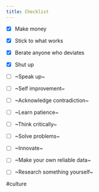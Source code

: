 ```yaml
---
title: Checklist
---
```


- [x] Make money
- [x] Stick to what works
- [x] Berate anyone who deviates
- [x] Shut up
- [ ] ~Speak up~
- [ ] ~Self improvement~
- [ ] ~Acknowledge contradiction~
- [ ] ~Learn patience~
- [ ] ~Think critically~
- [ ] ~Solve problems~
- [ ] ~Innovate~
- [ ] ~Make your own reliable data~
- [ ] ~Research something yourself~


#culture